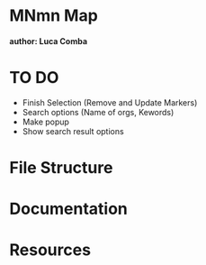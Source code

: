 # MNmn Map
#### author: Luca Comba

# TO DO
- Finish Selection (Remove and Update Markers)
- Search options (Name of orgs, Kewords)
- Make popup
- Show search result options

# File Structure

# Documentation

# Resources